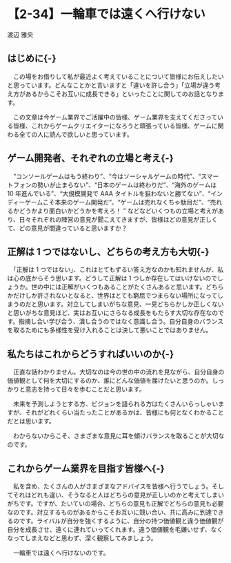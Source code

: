 # 【2-34】一輪車では遠くへ行けない

<div class="author">渡辺 雅央</div>

## はじめに{-}

　この場をお借りして私が最近よく考えていることについて皆様にお伝えしたいと思っています。どんなことかと言いますと「違いを許し合う」「立場が違う考え方があるからこそお互いに成長できる」といったことに関してのお話となります。

　この文章は今ゲーム業界でご活躍中の皆様、ゲーム業界を支えてくださっている皆様、これからゲームクリエイターになろうと頑張っている皆様、ゲームに関わる全ての人に読んで欲しいと思っています。

## ゲーム開発者、それぞれの立場と考え{-}

　“コンソールゲームはもう終わり”、“今はソーシャルゲームの時代”、“スマートフォンの勢いが止まらない”、“日本のゲームは終わりだ”、“海外のゲームは 10 年進んでいる”、“大規模開発で AAA タイトルを狙わないと勝てない”、“インディーゲームこそ本来のゲーム開発だ”、“ゲームは売れなくちゃ駄目だ”、“売れるかどうかより面白いかどうかを考えろ！ ” などなどいくつもの立場と考えがあり、日々それぞれの陣営の意見が聞こえてきますが、皆様はどの意見が正しくて、どの意見が間違っていると思いますか？

## 正解は 1 つではないし、どちらの考え方も大切{-}

　「正解は 1 つではない」、これはとてもずるい答え方なのかも知れませんが、私は心の底からそう思います。どうして正解は 1 つしか存在してはいけないのでしょうか。世の中には正解がいくつもあることがたくさんあると思います。どちらかだけしか許されないとなると、世界はとても窮屈でつまらない場所になってしまうのだと思います。対立してしまいがちな意見、一見どちらかしか正しくないと思いがちな意見ほど、実はお互いにさらなる成長をもたらす大切な存在なのです。指摘し合い学び合う、潰し合うのではなく意識し合う。自分自身のバランスを取るためにも多様性を受け入れることは決して悪いことではありません。

## 私たちはこれからどうすればいいのか{-}

　正直な話わかりません。大切なのは今の世の中の流れを見ながら、自分自身の価値観として何を大切にするのか、誰にどんな価値を届けたいと思うのか。しっかりと意志を持って日々を歩むことだと思います。

　未来を予測しようとする方、ビジョンを語られる方はたくさんいらっしゃいますが、それがどれくらい当たったことがあるかは、皆様にも何となくわかることだとは思います。

　わからないからこそ、さまざまな意見に耳を傾けバランスを取ることが大切なのです。

## これからゲーム業界を目指す皆様へ{-}

　私を含め、たくさんの人がさまざまなアドバイスを皆様へ行うでしょう。そしてそれはどれも違い、そうなると人はどちらの意見が正しいのかと考えてしまいがちです。ですが、たいていの場合、どちらの意見も正解でどちらの意見も必要なのです。対立するものがあるからこそお互いに競い合い、共に高みに到達できるのです。ライバルが自分を強くするように、自分の持つ価値観と違う価値観が自分を成長させ、遠くに連れていってくれます。違う価値観を毛嫌いせず、なくなってしまえなどと思わず、深く観察してみましょう。

　一輪車では遠くへ行けないのです。

